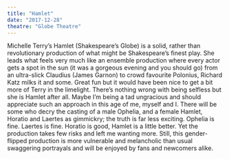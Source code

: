 ```yaml
---
title: "Hamlet"
date: "2017-12-28"
theatre: "Globe Theatre"
---
```


Michelle Terry’s Hamlet (Shakespeare’s Globe) is a solid, rather than revolutionary production of what might be Shakespeare’s finest play.
She leads what feels very much like an ensemble production where every
actor gets a spot in the sun (it was a gorgeous evening and you should go) from an ultra-slick Claudius (James Garnon) to crowd favourite Polonius,
Richard Katz milks it and some. Great fun but it would have been nice to
get a bit more of Terry in the limelight. There’s nothing wrong with being selfless but she is Hamlet after all. Maybe I’m being a tad ungracious and
should appreciate such an approach in this age of me, myself and I.
There will be some who decry the casting of a male Ophelia, and a
female Hamlet, Horatio and Laertes as gimmickry; the truth is far less
exciting. Ophelia is fine. Laertes is fine. Horatio is good, Hamlet is a
little better. Yet the production takes few risks and left me wanting
more. Still, this gender-flipped production is more vulnerable and
melancholic than usual swaggering portrayals and will be enjoyed by
fans and newcomers alike.
